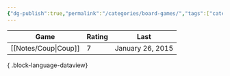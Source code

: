 ```yaml
---
{"dg-publish":true,"permalink":"/categories/board-games/","tags":["categories"],"created":"2025-01-02T16:46:06.000-05:00","updated":"2025-03-10T22:55:12.522-05:00"}
---
```



| Game                    | Rating | Last             |
| ----------------------- | ------ | ---------------- |
| [[Notes/Coup\|Coup]] | 7      | January 26, 2015 |

{ .block-language-dataview}